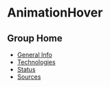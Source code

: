 # AnimationHover

## Group Home
* [General Info](#generalinfo)
* [Technologies](#technologies)
* [Status](#Status)
* [Sources](#Sources)
